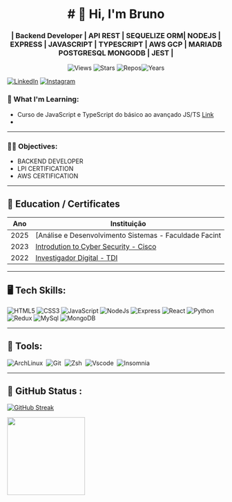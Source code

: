
<h1 align="center"># 👋 Hi, I'm Bruno</h1>
<h3 align="center"> | Backend Developer | API REST | SEQUELIZE ORM| NODEJS | EXPRESS | JAVASCRIPT | TYPESCRIPT | AWS GCP | MARIADB POSTGRESQL MONGODB | JEST |</h3>

<p align="center">
  <img src="https://komarev.com/ghpvc/?username=brunog-infosec&label=Views" alt="Views">
  <img alt="Stars" src="https://img.shields.io/github/stars/brunog-infosec?label=Stars">
  <img src="https://badges.pufler.dev/repos/brunog-infosec" alt="Repos"><img src="https://badges.pufler.dev/years/brunog-infosec" alt="Years">
</p>

[![LinkedIn](https://img.shields.io/badge/LinkedIn-000?style=for-the-badge&logo=linkedin&logoColor=0E76A8)](https://www.linkedin.com/in/brunogarcia2/)
[![Instagram](https://img.shields.io/badge/Instagram-000?style=for-the-badge&logo=instagram)](https://www.instagram.com/brunogarcia182/)

### 🔨 What I'm Learning:

- Curso de JavaScript e TypeScript do básico ao avançado JS/TS [Link](https://www.udemy.com/course/curso-de-javascript-moderno-do-basico-ao-avancado)
- 
---

### 👨‍💻 Objectives:

- BACKEND DEVELOPER
- LPI CERTIFICATION
- AWS CERTIFICATION

---

## 🏫 Education / Certificates

| Ano | Instituição |
|------|------------|
| 2025 | [Análise e Desenvolvimento Sistemas - Faculdade Facint | 2023 - 2025 ]() |
| 2023 | [Introdution to Cyber Security - Cisco ](https://www.credly.com/badges/c9a1c486-912d-4478-ad45-848987a288cf/) |
| 2022 | [Investigador Digital - TDI ](https://sl.tecnicasdeinvasao.com/) |

---

## 🖥 Tech Skills:

![HTML5](https://img.shields.io/badge/HTML5-000?style=for-the-badge&logo=html5)
![CSS3](https://img.shields.io/badge/CSS3-000?style=for-the-badge&logo=css3&logoColor=264CE4)
![JavaScript](https://img.shields.io/badge/JavaScript-000?style=for-the-badge&logo=javascript)
![NodeJs](https://img.shields.io/badge/NodeJs-000?style=for-the-badge&logo=nodedotjs)
![Express](https://img.shields.io/badge/express-000?style=for-the-badge&logo=express)
![React](https://img.shields.io/badge/React-000?style=for-the-badge&logo=react)
![Python](https://img.shields.io/badge/Python-000?style=for-the-badge&logo=python)
![Redux](https://img.shields.io/badge/Redux-000?style=for-the-badge&logo=redux)
![MySql](https://img.shields.io/badge/MySql-000?style=for-the-badge&logo=mysql)
![MongoDB](https://img.shields.io/badge/Mongodb-000?style=for-the-badge&logo=mongodb)


---

## 🧰 Tools:

![ArchLinux](https://img.shields.io/badge/Arch%20Linux-000?style=for-the-badge&logo=archlinux)&nbsp;
![Git](https://img.shields.io/badge/-Git-0D1117?style=for-the-badge&logo=git&labelColor=0D1117)&nbsp;
![Zsh](https://img.shields.io/badge/-Shell-0D1117?style=for-the-badge&logo=zsh&labelColor=0D1117)&nbsp;
![Vscode](https://img.shields.io/badge/-Vscode-0D1117?style=for-the-badge&logo=vscodium&labelColor=0D1117)&nbsp;
![Insomnia](https://img.shields.io/badge/Insomnia-000?style=for-the-badge&logo=insomnia)&nbsp;

---

## 🐙 GitHub Status :

[![GitHub Streak](https://streak-stats.demolab.com/?user=brunog-infosec&theme=bear&background=000&border=30A3DC&dates=FFF)](https://git.io/streak-stats)

<div style="display:flex">
<a href="https://github.com/brunog-infosec">
<img height="180em" src="https://github-readme-stats.vercel.app/api/top-langs/?username=brunog-infosec&layout=compact&langs_count=7&theme=light"/>

</div>
